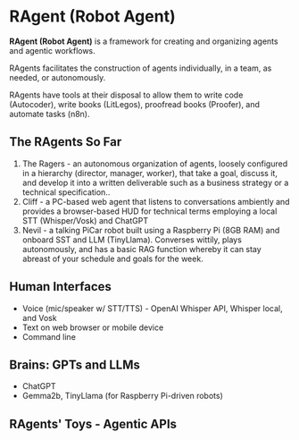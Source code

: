 # RAgent (Robot Agent)

**RAgent (Robot Agent)** is a framework for creating and organizing agents and agentic workflows.

RAgents facilitates the construction of agents individually, in a team, as needed, or autonomously.

RAgents have tools at their disposal to allow them to write code (Autocoder), write books (LitLegos), proofread books (Proofer), and automate tasks (n8n).

## The RAgents So Far
1. The Ragers - an autonomous organization of agents, loosely configured in a hierarchy (director, manager, worker), that take a goal, discuss it, and develop it into a written deliverable such as a business strategy or a technical specification.. 
2. Cliff - a PC-based web agent that listens to conversations ambiently and provides a browser-based HUD for technical terms employing a local STT (Whisper/Vosk) and ChatGPT
3. Nevil - a talking PiCar robot built using a Raspberry Pi (8GB RAM) and onboard SST and LLM (TinyLlama). Converses wittily, plays autonomously, and has a basic RAG function whereby it can stay abreast of your schedule and goals for the week.

## Human Interfaces
- Voice (mic/speaker w/ STT/TTS) - OpenAI Whisper API, Whisper local, and Vosk
- Text on web browser or mobile device
- Command line

## Brains: GPTs and LLMs
- ChatGPT
- Gemma2b, TinyLlama (for Raspberry Pi-driven robots)

## RAgents' Toys - Agentic APIs
